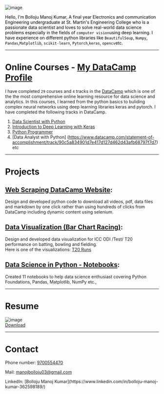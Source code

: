 ![image](https://user-images.githubusercontent.com/44062714/83838231-39db1680-a716-11ea-8614-69016615b63a.jpeg)

<span style="color:black">Hello, I'm Bolloju Manoj Kumar, A final year Electronics and communication Engineering undergraduate at St. Martin's Engineering College who is a passionate data scientist and loves to solve real-world data science problems especially in the fields of `` computer vision ``using deep learning. I have experience on different python libraries like `` BeautifulSoup ``, `` Numpy ``, `` Pandas``,`` Matplotlib ``, `` scikit-learn ``, `` Pytorch ``,`` keras ``, `` opencv ``etc.</span> 

***
# Online Courses - [My DataCamp Profile](https://www.datacamp.com/profile/manojtinku03)
I have completed `` 29 `` courses and `` 4 `` tracks in the [DataCamp](https://www.datacamp.com) which is one of the the most comprehensive online learning resource for data science and analytics. In this courses, I learned from the python basics to buliding complex neural networks using deep learning libraries keras and pytorch. I have completed the following tracks in DataCamp.
 1. [Data Scientist with Python](https://www.datacamp.com/statement-of-accomplishment/track/140aaf68b171296fe2564214e6e26f5b0f0fd40d) 
 2. [Introduction to Deep Learning with Keras](https://www.datacamp.com/statement-of-accomplishment/course/c5d9d47d39bdb8ab2dac4932141208b71e9519f0)
 3. [Python Programmer](https://www.datacamp.com/statement-of-accomplishment/track/c7fe30beead7acc55ff134cffd6f79bb562263ad)
 4. [Data Analyst with Python] (https://www.datacamp.com/statement-of-accomplishment/track/90c5a834901d7e417d127d462d43afb68797f7d7)
<br>etc

***

# Projects
 
## [__Web Scraping DataCamp Website__](https://github.com/manoj1103/Web-Scraping-DC/blob/master/DC_webscraping.py):
 Design and developed python code to download all videos, pdf, data files and markdown by one click rather than using hundreds of clicks from DataCamp including dynamic content using selenium.
 
## [__Data Visualization (Bar Chart Racing)__](https://github.com/manoj1103/Data-Visualization/blob/master/batting.ipynb):
Design and developed data visualization for ICC ODI /Test/ T20 performance on batting, bowling and fielding.
<br>
Here is one of the visualizations: [T20 Runs](https://preview.flourish.studio/1625120/VRcyJSXkDuSHGZ1m0mJbr9bKN1Jk48XwdS6IMxQaCLMgPirAGDh7ilOCPg_Qb726/)

## [__Data Science in Python - Notebooks__]( https://github.com/manoj1103/Data_Camp_Plus-DSP):
Created 11 notebooks to help data science enthusiast covering Python Foundations, Pandas, Matplotlib, NumPy etc., 

***
# Resume
![image](https://user-images.githubusercontent.com/43592400/83018132-64f0a680-a042-11ea-95fa-15862f5d5ca7.png)
<br>
<a href="https://drive.google.com/file/d/1QamyxdRW_VhNmrFiOK1vyQHe4upjKkiy/view?usp=sharing" download="sai srinivas reddy">Download</a>

***

# Contact
<p> Phone number: <a href="tel:+919700554470">9700554470</a></p>
<p> Mail: <a href="mailto:manojbolloju03@gmail.com">manojbolloju03@gmail.com</a></p>
LinkedIn: [Bolloju Manoj Kumar](https://www.linkedin.com/in/bolloju-manoj-kumar-362598189/)
